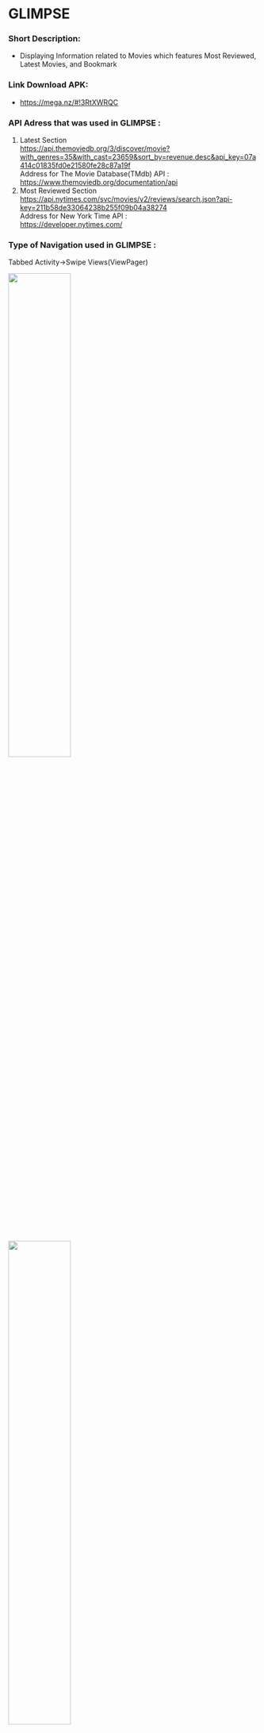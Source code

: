 # GLIMPSE

### Short Description:
- Displaying Information related to Movies which features Most Reviewed, Latest Movies, and Bookmark <br>

### Link Download APK:
- https://mega.nz/#!3RtXWRQC <br>

### API Adress that was used in GLIMPSE :
1. Latest Section <br>
   https://api.themoviedb.org/3/discover/movie?with_genres=35&with_cast=23659&sort_by=revenue.desc&api_key=07a414c01835fd0e21580fe28c87a19f<br>
   Address for The Movie Database(TMdb) API : <br>
   https://www.themoviedb.org/documentation/api<br>
2. Most Reviewed Section <br>
   https://api.nytimes.com/svc/movies/v2/reviews/search.json?api-key=211b58de33064238b255f09b04a38274<br>
   Address for New York Time API : <br>
   https://developer.nytimes.com/<br>

### Type of Navigation used in GLIMPSE :
Tabbed Activity->Swipe Views(ViewPager)<br>
<p>
   <img src="https://s30.postimg.org/4v2a2964h/image.png" width="50%" height="50%">
   <img src="https://s29.postimg.org/owy82wu9j/image.png" width="50%" height="50%">
</p>
<br>

### Library from Local Database is used in GLIMPSE:
- SugarORM
<br>

 ### Short Description of GLIMPSE: 
 GLIMPSE is an application which allow users to take a peek and pin the selected movie from the selected section. The Information as follows: Title, Producer, Overview, Release Date, Popularity, Short Description, and Cover Image. Movie data taken from Movies Db and Reviews from New York Time. The use of GLIMPSE is very easy and fast. First section is about the Latest movies in 2017 which used grid type of Recycler View to make it catchy. When you see an interesting movie that you want to know more, simply click the image. Then, the details from the latest movie that you picked will be shown. If you want to bookmark it for later or just want to save the movie data click the floating button. The next section is about the most reviewed, the utilization is the same as before. The only difference is Most Reviewed section uses List type of Recycler View. Same with before, if you want to bookmark it for later or just want to save the data click the floating button. The third section showed the movies that you have bookmarked from the previous section which can be opened online. It is very recommended to use this when you just want a glimpse of a movie.
 
 ### Advantages by using GLIMPSE:
 1. User Friendly <br>
 2. Nice and Simple Graphical User Interface<br>
 3. Faciliate User to be Updated in Latest Movies <br>
 4. Save Information of Movie You Interested in which can be opened offline. <br>

### Application Screenshoot
<p>
   <img src="https://github.com/faychan/GLIMPSE/blob/master/Screenshot_1.png" width="40%" height="40%">
   <img src="https://github.com/faychan/GLIMPSE/blob/master/Screenshot_2.png" width="40%" height="40%">
   <img src="https://github.com/faychan/GLIMPSE/blob/master/Screenshot_3.png" width="40%" height="40%">
   <img src="https://github.com/faychan/GLIMPSE/blob/master/Screenshot_4.png" width="40%" height="40%">
   <img src="https://github.com/faychan/GLIMPSE/blob/master/Screenshot_5.png" width="40%" height="40%">
   <img src="https://github.com/faychan/GLIMPSE/blob/master/Screenshot_6.png" width="40%" height="40%">
   <img src="https://github.com/faychan/GLIMPSE/blob/master/Screenshot_7.png" width="40%" height="40%">
   <img src="https://github.com/faychan/GLIMPSE/blob/master/Screenshot_8.png" width="40%" height="40%">
   <img src="https://github.com/faychan/GLIMPSE/blob/master/Screenshot_9.png" width="40%" height="40%">
</p>
<br>

### Identity
- Name                 : Farah Noriffat
- Class                : XI Programming I
- Presence List Number : 13
- NIS                  : 4712/1431.070
- School               : Telkom Vocational High School Malang
